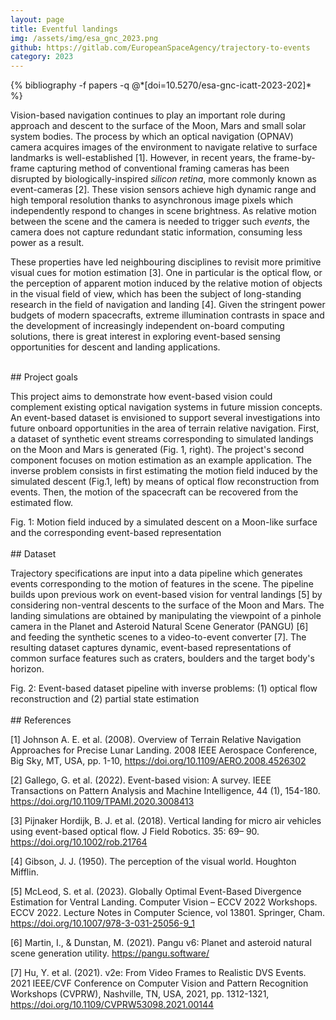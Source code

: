 ```yaml
---
layout: page
title: Eventful landings
img: /assets/img/esa_gnc_2023.png
github: https://gitlab.com/EuropeanSpaceAgency/trajectory-to-events
category: 2023
---
```


<div class="publications">
  {% bibliography -f papers -q @*[doi=10.5270/esa-gnc-icatt-2023-202]* %}
</div>

Vision-based navigation continues to play an important role during approach and descent to the surface of the Moon, Mars and small solar system bodies. The process by which an optical navigation (OPNAV) camera acquires images of the environment to navigate relative to surface landmarks is well-established [1]. However, in recent years, the frame-by-frame capturing method of conventional framing cameras has been disrupted by biologically-inspired *silicon retina*, more commonly known as event-cameras [2]. These vision sensors achieve high dynamic range and high temporal resolution thanks to asynchronous image pixels which independently respond to changes in scene brightness. As relative motion between the scene and the camera is needed to trigger such *events*, the camera does not capture redundant static information, consuming less power as a result.

These properties have led neighbouring disciplines to revisit more primitive visual cues for motion estimation [3]. One in particular is the optical flow, or the perception of apparent motion induced by the relative motion of objects in the visual field of view, which has been the subject of long-standing research in the field of navigation and landing [4]. Given the stringent power budgets of modern spacecrafts, extreme illumination contrasts in space and the development of increasingly independent on-board computing solutions, there is great interest in exploring event-based sensing opportunities for descent and landing applications.

<br>
## Project goals
<br>

This project aims to demonstrate how event-based vision could complement existing optical navigation systems in future mission concepts. An event-based dataset is envisioned to support several investigations into future onboard opportunities in the area of terrain relative navigation. First, a dataset of synthetic event streams corresponding to simulated landings on the Moon and Mars is generated (Fig. 1, right). The project's second component focuses on motion estimation as an example application. The inverse problem consists in first estimating the motion field induced by the simulated descent (Fig.1, left) by means of optical flow reconstruction from events. Then, the motion of the spacecraft can be recovered from the estimated flow.

<div class="row">
    <div class="col-sm mt-3 mt-md-0">
        <Image class="img-fluid rounded z-depth-1" src="{{ '/assets/img/eventful_landing.gif' | relative_url }}" align="center" alt="" title="Eventful landing animation"/>
    </div>
</div>
<div class="caption">
    Fig. 1: Motion field induced by a simulated descent on a Moon-like surface and the corresponding event-based representation
</div>

<br>
## Dataset
<br>

Trajectory specifications are input into a data pipeline which generates events corresponding to the motion of features in the scene. The pipeline builds upon previous work on event-based vision for ventral landings [5] by considering non-ventral descents to the surface of the Moon and Mars. The landing simulations are obtained by manipulating the viewpoint of a pinhole camera in the Planet and Asteroid Natural Scene Generator (PANGU) [6] and feeding the synthetic scenes to a video-to-event converter [7]. The resulting dataset captures dynamic, event-based representations of common surface features such as craters, boulders and the target body's horizon.

<div class="row">
    <div class="col-sm mt-3 mt-md-0">
        <img class="img-fluid rounded z-depth-1" src="{{ '/assets/img/pipeline.png' | relative_url }}" alt="" title="Trajectory-to-event dataset pipeline"/>
    </div>
</div>
<div class="caption">
    Fig. 2: Event-based dataset pipeline with inverse problems: (1) optical flow reconstruction and (2) partial state estimation
</div>

<br>
## References
<br>

[1] Johnson A. E. et al. (2008). Overview of Terrain Relative Navigation Approaches for Precise Lunar Landing. 2008 IEEE Aerospace Conference, Big Sky, MT, USA, pp. 1-10, https://doi.org/10.1109/AERO.2008.4526302

[2] Gallego, G. et al. (2022). Event-based vision: A survey. IEEE Transactions on Pattern Analysis and Machine Intelligence, 44 (1), 154-180. https://doi.org/10.1109/TPAMI.2020.3008413

[3] Pijnaker Hordijk, B. J. et al. (2018). Vertical landing for micro air vehicles using event-based optical flow. J Field Robotics. 35: 69– 90. https://doi.org/10.1002/rob.21764 

[4] Gibson, J. J. (1950). The perception of the visual world. Houghton Mifflin.

[5] McLeod, S. et al. (2023). Globally Optimal Event-Based Divergence Estimation for Ventral Landing. Computer Vision – ECCV 2022 Workshops. ECCV 2022. Lecture Notes in Computer Science, vol 13801. Springer, Cham. https://doi.org/10.1007/978-3-031-25056-9_1

[6] Martin, I., & Dunstan, M. (2021). Pangu v6: Planet and asteroid natural scene generation utility. https://pangu.software/ 

[7] Hu, Y. et al. (2021). v2e: From Video Frames to Realistic DVS Events. 2021 IEEE/CVF Conference on Computer Vision and Pattern Recognition Workshops (CVPRW), Nashville, TN, USA, 2021, pp. 1312-1321, https://doi.org/10.1109/CVPRW53098.2021.00144